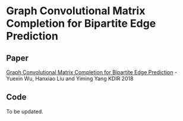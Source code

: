 # Graph Convolutional Matrix Completion for Bipartite Edge Prediction

## Paper
[Graph Convolutional Matrix Completion for Bipartite Edge Prediction](http://nyc.lti.cs.cmu.edu/yiming/Publications/wu-kdir18.pdf) - Yuexin Wu, Hanxiao Liu and Yiming Yang KDIR 2018

## Code
To be updated.
